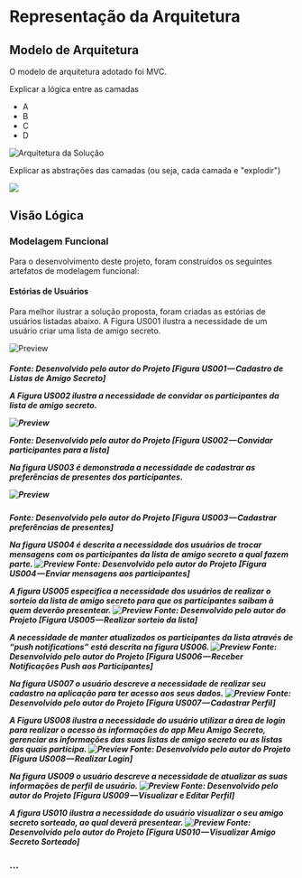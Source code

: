 # Representação da Arquitetura

## Modelo de Arquitetura

O modelo de arquitetura adotado foi MVC.

Explicar a lógica entre as camadas

* A
* B
* C
* D

![Arquitetura da Solu&#xE7;&#xE3;o](.gitbook/assets/image.png)

Explicar  as abstrações das camadas \(ou seja, cada camada e "explodir"\)

![](.gitbook/assets/image%20%281%29.png)

## Visão Lógica

### Modelagem Funcional
Para o desenvolvimento deste projeto, foram construídos os seguintes artefatos de modelagem funcional:
#### Estórias de Usuários
Para melhor ilustrar a solução proposta, foram criadas as estórias de usuários
listadas abaixo.
A Figura US001 ilustra a necessidade de um usuário criar uma lista de amigo secreto.

![Preview](/images/user-estory/US001.png?raw=true "Figura US001 — Cadastro de Listas de Amigo Secreto")

<h5>Fonte: Desenvolvido pelo autor do Projeto [Figura US001 — Cadastro de Listas de Amigo Secreto]

A Figura US002 ilustra a necessidade de convidar os participantes da lista de amigo secreto.

![Preview](/images/user-estory/US002.png?raw=true "Figura US002 — Convidar participantes para a lista")

Fonte: Desenvolvido pelo autor do Projeto [Figura US002 — Convidar participantes para a lista]

Na figura US003 é demonstrada a necessidade de cadastrar as preferências de presentes dos participantes.

![Preview](/images/user-estory/US003.png?raw=true "Figura US003 — Cadastrar preferências de presentes")

<h5>Fonte: Desenvolvido pelo autor do Projeto [Figura US003 — Cadastrar preferências de presentes]

Na figura US004 é descrita a necessidade dos usuários de trocar mensagens com os participantes da lista de amigo secreto a qual fazem parte.
![Preview](/images/user-estory/US004.png?raw=true "Figura US004 — Enviar mensagens aos participantes")
Fonte: Desenvolvido pelo autor do Projeto [Figura US004 — Enviar mensagens aos participantes]

A figura US005 especifica a necessidade dos usuários de realizar o sorteio da lista de amigo secreto para que os participantes saibam à quem deverão presentear.
![Preview](/images/user-estory/US005.png?raw=true "Figura US005 — Realizar sorteio da lista")
Fonte: Desenvolvido pelo autor do Projeto [Figura US005 — Realizar sorteio da lista]

A necessidade de manter atualizados os participantes da lista através de “push notifications” está descrita na figura US006.
![Preview](/images/user-estory/US006.png?raw=true "Figura US006 — Receber Notificações Push aos Participantes")
Fonte: Desenvolvido pelo autor do Projeto [Figura US006 — Receber Notificações Push aos Participantes]

Na figura US007 o usuário descreve a necessidade de realizar seu cadastro na aplicação para ter acesso aos seus dados.
![Preview](/images/user-estory/US007.png?raw=true "Figura US007 — Cadastrar Perfil")
Fonte: Desenvolvido pelo autor do Projeto [Figura US007 — Cadastrar Perfil]

A Figura US008 ilustra a necessidade do usuário utilizar a área de login para realizar o acesso às informações do app Meu Amigo Secreto, gerenciar as informações das suas listas de amigo secreto ou as listas das quais participa.
![Preview](/images/user-estory/US008.png?raw=true "Figura US008 — Realizar Login")
Fonte: Desenvolvido pelo autor do Projeto [Figura US008 — Realizar Login]

Na figura US009 o usuário descreve a necessidade de atualizar as suas informações de perfil de usuário.
![Preview](/images/user-estory/US008.png?raw=true "Figura US009 — Visualizar e Editar Perfil")
Fonte: Desenvolvido pelo autor do Projeto [Figura US009 — Visualizar e Editar Perfil]

A figura US010 ilustra a necessidade do usuário visualizar o seu amigo secreto sorteado, ao qual deverá presentear.
![Preview](/images/user-estory/US010.png?raw=true "Figura US010 — Visualizar Amigo Secreto Sorteado")
Fonte: Desenvolvido pelo autor do Projeto [Figura US010 — Visualizar Amigo Secreto Sorteado]



###  ...

